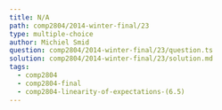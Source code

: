 ```yaml
---
title: N/A
path: comp2804/2014-winter-final/23
type: multiple-choice
author: Michiel Smid
question: comp2804/2014-winter-final/23/question.ts
solution: comp2804/2014-winter-final/23/solution.md
tags:
  - comp2804
  - comp2804-final
  - comp2804-linearity-of-expectations-(6.5)
---
```

